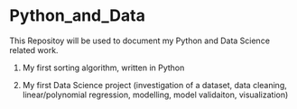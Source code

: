 # Python_and_Data

This Repositoy will be used to document my Python and Data Science related work.

1. My first sorting algorithm, written in Python

2. My first Data Science project (investigation of a dataset, data cleaning, linear/polynomial regression, modelling, model validaiton, visualization)
